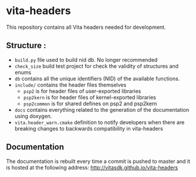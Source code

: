 # vita-headers

This repository contains all Vita headers needed for development.

## Structure :
- `build.py` file used to build nid db. No longer recommended
- `check_size` build test project for check the validity of structures and enums
- `db` contains all the unique identifiers (NID) of the available functions.
- `include/` contains the header files themselves
  - `psp2` is for header files of user-exported libraries
  - `psp2kern` is for header files of kernel-exported libraries
  - `psp2common` is for shared defines on psp2 and psp2kern
- `docs` contains everything related to the generation of the documentation using doxygen.
- `vita.header_warn.cmake` definition to notify developers when there are breaking changes to backwards compatibility in vita-headers

## Documentation

The documentation is rebuilt every time a commit is pushed to master and it is hosted at the following address: http://vitasdk.github.io/vita-headers
